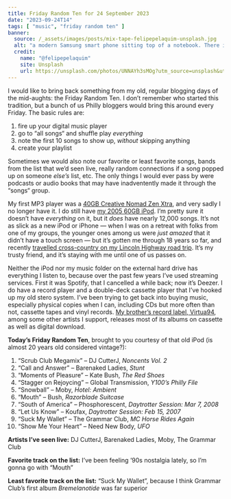 ```yaml
---
title: Friday Random Ten for 24 September 2023
date: "2023-09-24T14"
tags: [ "music", "friday random ten" ]
banner:
  source: /_assets/images/posts/mix-tape-felipepelaquim-unsplash.jpg
  alt: "a modern Samsung smart phone sitting top of a notebook. There is an image on the phone’s screen that looks like a vintage cassette tape, with a label reading: Mix Tape"
  credit: 
    name: "@felipepelaquim"
    site: Unsplash
    url: https://unsplash.com/photos/UNNAYh3sMOg?utm_source=unsplash&utm_medium=referral&utm_content=creditCopyText
---
```


I would like to bring back something from my old, regular blogging days of the mid-aughts: the Friday Random Ten. I don’t remember who started this tradition, but a bunch of us Philly bloggers would bring this around every Friday. The basic rules are:

1. fire up your digital music player
1. go to “all songs“ and shuffle play _everything_
1. note the first 10 songs to show up, _without_ skipping anything
1. create your playlist

Sometimes we would also note our favorite or least favorite songs, bands from the list that we’d seen live, really random connections if a song popped up on someone _else’s_ list, etc. The only things I would ever pass by were podcasts or audio books that may have inadventently made it through the “songs“ group.

My first MP3 player was a [40GB Creative Nomad Zen Xtra](https://www.crutchfield.com/S-X3SfA6toNe4/p_053ZENX40G/Creative-NOMAD-Zen-Xtra.html), and very sadly I no longer have it. I do still have [my 2005 60GB iPod](https://www.instagram.com/p/CgSU9mMOFU5/). I’m pretty sure it doesn’t have _everything_ on it, but it _does_ have nearly 12,000 songs. It’s not as slick as a new iPod or iPhone &#8212; when I was on a retreat with folks from one of my groups, the younger ones among us were _just amazed_ that it didn’t have a touch screen &#8212; but it’s gotten me through 18 years so far, and recently [travelled cross-country on my Lincoln Highway road trip](https://www.lincolnhighwayjournal.com/). It’s my trusty friend, and it’s staying with me until one of us passes on. 

Neither the iPod nor my music folder on the external hard drive has everything I listen to, because over the past few years I’ve used streaming services. First it was Spotify, that I cancelled a while back; now it’s Deezer. I do have a record player and a double-deck cassette player that I’ve hooked up my old stero system. I’ve been trying to get back into buying music, especially physical copies when I can, including CDs but more often than not, cassette tapes and vinyl records. [My brother’s record label, Virtua94](https://virtua94records.bandcamp.com/music), among some other artists I support, releases most of its albums on cassette as well as digital download.

**Today’s Friday Random Ten**, brought to you courtesy of that old iPod (is almost 20 years old considered vintage?):

1. “Scrub Club Megamix” &#8211; DJ CutterJ, _Noncents Vol. 2_
2. “Call and Answer” &#8211; Barenaked Ladies, _Stunt_
3. “Moments of Pleasure” &#8211; Kate Bush, _The Red Shoes_
4. “Stagger on Rejoycing” &#8211; Global Transmission, _Y100’s Philly File_
5. “Snowball” &#8211; Moby, _Hotel: Ambient_
6. “Mouth” &#8211; Bush, _Razorblade Suitcase_
7. “South of America” &#8211; Phosphorescent, _Daytrotter Session: Mar 7, 2008_
8. “Let Us Know” &#8211; Koufax, _Daytrotter Session: Feb 15, 2007_
9. “Suck My Wallet” &#8211; The Grammar Club, _MC Horse Rides Again_
10. “Show Me Your Heart” &#8211; Need New Body, _UFO_

**Artists I’ve seen live:** DJ CutterJ, Barenaked Ladies, Moby, The Grammar Club

**Favorite track on the list:** I’ve been feeling ’90s nostalgia lately, so I’m gonna go with “Mouth”

**Least favorite track on the list:** “Suck My Wallet”, because I think Grammar Club’s first album _Bremelanotide_ was far superior
